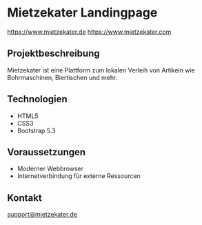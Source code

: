 # Mietzekater Landingpage
https://www.mietzekater.de
https://www.mietzekater.com

## Projektbeschreibung
Mietzekater ist eine Plattform zum lokalen Verleih von Artikeln wie Bohrmaschinen, Biertischen und mehr.

## Technologien
- HTML5
- CSS3
- Bootstrap 5.3

## Voraussetzungen
- Moderner Webbrowser
- Internetverbindung für externe Ressourcen

## Kontakt
support@mietzekater.de
